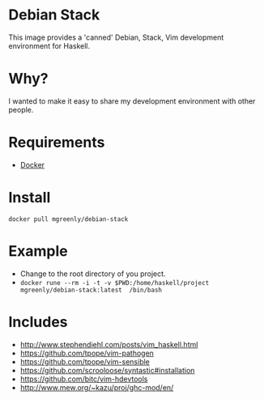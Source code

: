 # Debian Stack 

This image provides a 'canned'  Debian, Stack, Vim development environment for Haskell.

# Why?

I wanted to make it easy to share my development environment with other people.

# Requirements

  * [Docker](https://www.docker.com/) 

# Install

```console
docker pull mgreenly/debian-stack
```

# Example

  * Change to the root directory of you project.
  * ```docker rune --rm -i -t -v $PWD:/home/haskell/project mgreenly/debian-stack:latest  /bin/bash```

# Includes 

  * http://www.stephendiehl.com/posts/vim_haskell.html
  * https://github.com/tpope/vim-pathogen
  * https://github.com/tpope/vim-sensible
  * https://github.com/scrooloose/syntastic#installation
  * https://github.com/bitc/vim-hdevtools
  * http://www.mew.org/~kazu/proj/ghc-mod/en/

